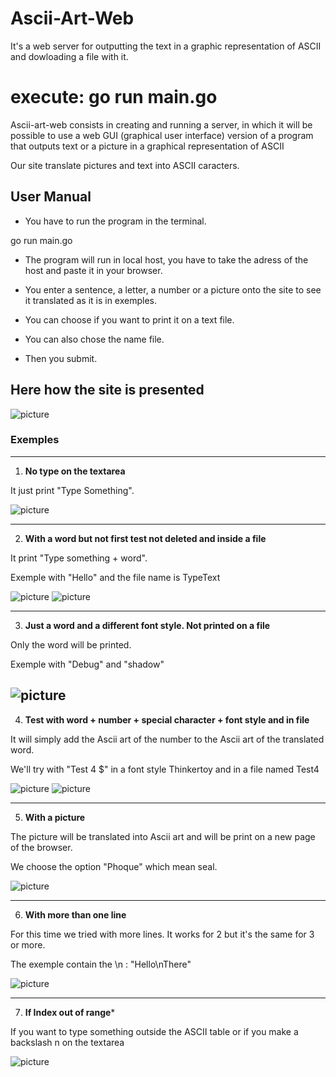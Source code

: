 # Ascii-Art-Web
It's a web server for outputting the text in a graphic representation of ASCII and dowloading a file with it.
# execute: go run main.go

Ascii-art-web consists in creating and running a server, in which it will be possible to use a web GUI (graphical user interface) version of a program that outputs text or a picture in a graphical representation of ASCII

Our site translate pictures and text into ASCII caracters. 

## User Manual

- You have to run the program in the terminal.

go run main.go

- The program will run in local host, you have to take the adress of the host and paste it in your browser.

- You enter a sentence, a letter, a number or a picture onto the site to see it translated as it is in exemples.

- You can choose if you want to print it on a text file.

- You can also chose the name file.

- Then you submit.

## Here how the site is presented

![picture](https://git.ytrack.learn.ynov.com/ACLAVERIA/ascii-art-web/raw/branch/master/ScreenReadme/Welcome.png)

### Exemples

----------------------------------------------------------

1. **No type on the textarea**

It just print "Type Something".

![picture](https://git.ytrack.learn.ynov.com/ACLAVERIA/ascii-art-web/raw/branch/master/ScreenReadme/First.png)

---------------------------------------------------------

2. **With a word but not first test not deleted and inside a file**

It print "Type something + word".

Exemple with "Hello" and the file name is TypeText

![picture](https://git.ytrack.learn.ynov.com/ACLAVERIA/ascii-art-web/raw/branch/master/ScreenReadme/TypeSomething.png)
![picture](https://git.ytrack.learn.ynov.com/ACLAVERIA/ascii-art-web/raw/branch/master/ScreenReadme/InFile.png)

---------------------------------------------------------

3. **Just a word and a different font style. Not printed on a file**

Only the word will be printed.

Exemple with "Debug" and "shadow"

![picture](https://git.ytrack.learn.ynov.com/ACLAVERIA/ascii-art-web/raw/branch/master/ScreenReadme/debugsha.png)
---------------------------------------------------------

4. **Test with word + number + special character + font style and in file**

It will simply add the Ascii art of the number to the Ascii art of the translated word.

We'll try with "Test 4 $" in a font style Thinkertoy and in a file named Test4

![picture](https://git.ytrack.learn.ynov.com/ACLAVERIA/ascii-art-web/raw/branch/master/ScreenReadme/Test4.png)
![picture](https://git.ytrack.learn.ynov.com/ACLAVERIA/ascii-art-web/raw/branch/master/ScreenReadme/text.png)

---------------------------------------------------------

5. **With a picture** 

The picture will be translated into Ascii art and will be print on a new page of the browser.

We choose the option "Phoque" which mean seal.

![picture](https://git.ytrack.learn.ynov.com/ACLAVERIA/ascii-art-web/raw/branch/master/ScreenReadme/Seal.png)

---------------------------------------------------------

6. **With more than one line**

For this time we tried with more lines. It works for 2 but it's the same for 3 or more.

The exemple contain the \n : "Hello\nThere"

![picture](https://git.ytrack.learn.ynov.com/ACLAVERIA/ascii-art-web/raw/branch/master/ScreenReadme/Hello.png)

---------------------------------------------------------

7. **If Index out of range***

If you want to type something outside the ASCII table or if you make a backslash n on the textarea

![picture](https://git.ytrack.learn.ynov.com/ACLAVERIA/ascii-art-web/raw/branch/master/ScreenReadme/index.png)
